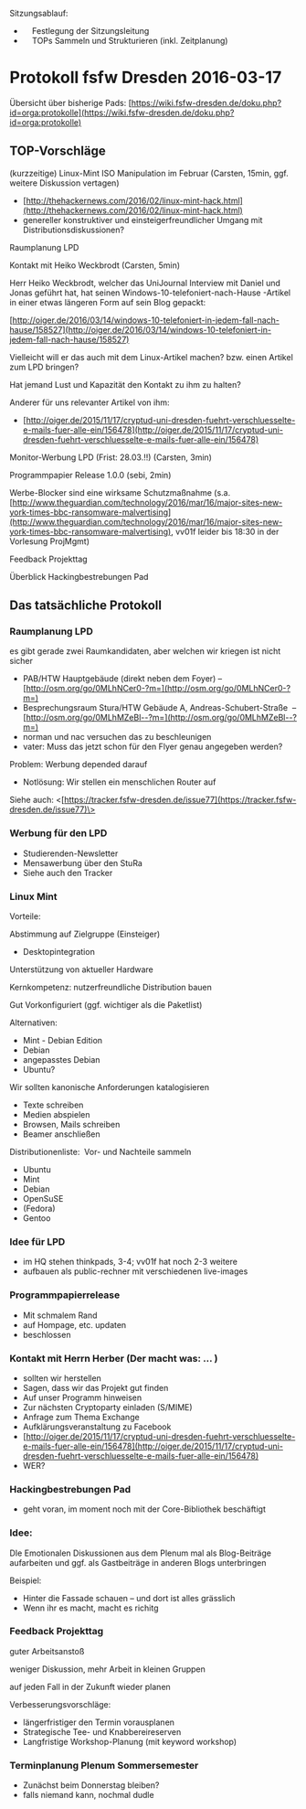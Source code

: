 Sitzungsablauf:  
  

-       Festlegung der Sitzungsleitung
-       TOPs Sammeln und Strukturieren (inkl. Zeitplanung)

  

Protokoll fsfw Dresden 2016-03-17
=================================

  
  
Übersicht über bisherige Pads:
[https://wiki.fsfw-dresden.de/doku.php?id=orga:protokolle](https://wiki.fsfw-dresden.de/doku.php?id=orga:protokolle)  
  
  

TOP-Vorschläge
--------------

  

(kurzzeitige) Linux-Mint ISO Manipulation im Februar (Carsten, 15min,
ggf. weitere Diskussion vertagen)

-   [http://thehackernews.com/2016/02/linux-mint-hack.html](http://thehackernews.com/2016/02/linux-mint-hack.html)
-   genereller konstruktiver und einsteigerfreundlicher Umgang mit
    Distributionsdiskussionen?

Raumplanung LPD

Kontakt mit Heiko Weckbrodt (Carsten, 5min)

Herr Heiko Weckbrodt, welcher das UniJournal Interview mit Daniel und
Jonas geführt hat, hat seinen Windows-10-telefoniert-nach-Hause -Artikel
in einer etwas längeren Form auf sein Blog gepackt:

[http://oiger.de/2016/03/14/windows-10-telefoniert-in-jedem-fall-nach-hause/158527](http://oiger.de/2016/03/14/windows-10-telefoniert-in-jedem-fall-nach-hause/158527)

Vielleicht will er das auch mit dem Linux-Artikel machen? bzw. einen
Artikel zum LPD bringen?

Hat jemand Lust und Kapazität den Kontakt zu ihm zu halten?

Anderer für uns relevanter Artikel von ihm:

-   [http://oiger.de/2015/11/17/cryptud-uni-dresden-fuehrt-verschluesselte-e-mails-fuer-alle-ein/156478](http://oiger.de/2015/11/17/cryptud-uni-dresden-fuehrt-verschluesselte-e-mails-fuer-alle-ein/156478)

Monitor-Werbung LPD (Frist: 28.03.!!) (Carsten, 3min)

Programmpapier Release 1.0.0 (sebi, 2min)

Werbe-Blocker sind eine wirksame Schutzmaßnahme (s.a.
[http://www.theguardian.com/technology/2016/mar/16/major-sites-new-york-times-bbc-ransomware-malvertising](http://www.theguardian.com/technology/2016/mar/16/major-sites-new-york-times-bbc-ransomware-malvertising),
vv01f leider bis 18:30 in der Vorlesung ProjMgmt)

Feedback Projekttag

Überblick Hackingbestrebungen Pad

  

Das tatsächliche Protokoll
--------------------------

  

### Raumplanung LPD

es gibt gerade zwei Raumkandidaten, aber welchen wir kriegen ist nicht
sicher

-   PAB/HTW Hauptgebäude (direkt neben dem Foyer) –
    [http://osm.org/go/0MLhNCer0-?m=](http://osm.org/go/0MLhNCer0-?m=)
-   Besprechungsraum Stura/HTW Gebäude A, Andreas-Schubert-Straße  –
    [http://osm.org/go/0MLhMZeBl--?m=](http://osm.org/go/0MLhMZeBl--?m=)
-   norman und nac versuchen das zu beschleunigen
-   vater: Muss das jetzt schon für den Flyer genau angegeben werden?

Problem: Werbung depended darauf

-   Notlösung: Wir stellen ein menschlichen Router auf

Siehe auch:
\<[https://tracker.fsfw-dresden.de/issue77](https://tracker.fsfw-dresden.de/issue77)\>

  

### Werbung für den LPD

-   Studierenden-Newsletter
-   Mensawerbung über den StuRa
-   Siehe auch den Tracker

  

### Linux Mint

Vorteile:

Abstimmung auf Zielgruppe (Einsteiger)

-   Desktopintegration

Unterstützung von aktueller Hardware

Kernkompetenz: nutzerfreundliche Distribution bauen

Gut Vorkonfiguriert (ggf. wichtiger als die Paketlist)

Alternativen:

-   Mint - Debian Edition
-   Debian
-   angepasstes Debian
-   Ubuntu?

Wir sollten kanonische Anforderungen katalogisieren

-   Texte schreiben
-   Medien abspielen
-   Browsen, Mails schreiben
-   Beamer anschließen

Distributionenliste:  Vor- und Nachteile sammeln

-   Ubuntu
-   Mint
-   Debian
-   OpenSuSE
-   (Fedora)
-   Gentoo

### 

### Idee für LPD

-   im HQ stehen thinkpads, 3-4; vv01f hat noch 2-3 weitere
-   aufbauen als public-rechner mit verschiedenen live-images

  

### Programmpapierrelease

-   Mit schmalem Rand
-   auf Hompage, etc. updaten
-   beschlossen

  
  

### Kontakt mit Herrn Herber (Der macht was: ... )

-   sollten wir herstellen
-   Sagen, dass wir das Projekt gut finden
-   Auf unser Programm hinweisen
-   Zur nächsten Cryptoparty einladen (S/MIME)
-   Anfrage zum Thema Exchange
-   Aufklärungsveranstaltung zu Facebook
-   [http://oiger.de/2015/11/17/cryptud-uni-dresden-fuehrt-verschluesselte-e-mails-fuer-alle-ein/156478](http://oiger.de/2015/11/17/cryptud-uni-dresden-fuehrt-verschluesselte-e-mails-fuer-alle-ein/156478)
-   WER?

  

### Hackingbestrebungen Pad

-   geht voran, im moment noch mit der Core-Bibliothek beschäftigt

  

### Idee:

DIe Emotionalen Diskussionen aus dem Plenum mal als Blog-Beiträge
aufarbeiten und ggf. als Gastbeiträge in anderen Blogs unterbringen

Beispiel:

-   Hinter die Fassade schauen – und dort ist alles grässlich
-   Wenn ihr es macht, macht es richitg

  

### Feedback Projekttag

guter Arbeitsanstoß

weniger Diskussion, mehr Arbeit in kleinen Gruppen

auf jeden Fall in der Zukunft wieder planen

Verbesserungsvorschläge:

-   längerfristiger den Termin vorausplanen
-   Strategische Tee- und Knabbereireserven
-   Langfristige Workshop-Planung (mit keyword workshop)

  

### Terminplanung Plenum Sommersemester

-   Zunächst beim Donnerstag bleiben?
-   falls niemand kann, nochmal dudle

  

